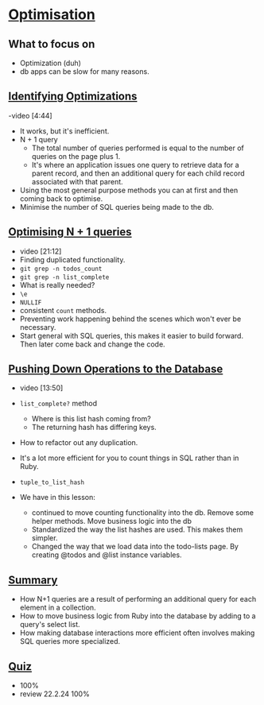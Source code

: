 # [Optimisation](https://launchschool.com/lessons/ce10b313/assignments)

## What to focus on

- Optimization (duh)
- db apps can be slow for many reasons.

## [Identifying Optimizations](https://launchschool.com/lessons/ce10b313/assignments/9d758946)

-video [4:44]
- It works, but it's inefficient.
- N + 1 query
  - The total number of queries performed is equal to the number of queries on the page plus 1.
  - It's where an application issues one query to retrieve data for a parent record, and then an additional query for each child record associated with that parent.
- Using the most general purpose methods you can at first and then coming back to optimise.
- Minimise the number of SQL queries being made to the db.

## [Optimising N + 1 queries](https://launchschool.com/lessons/ce10b313/assignments/89590e77)

- video [21:12]
- Finding duplicated functionality.
- `git grep -n todos_count`
- `git grep -n list_complete`
- What is really needed?
- `\e`
- `NULLIF`
- consistent `count` methods.
- Preventing work happening behind the scenes which won't ever be necessary.
- Start general with SQL queries, this makes it easier to build forward. Then later come back and change the code.

## [Pushing Down Operations to the Database](https://launchschool.com/lessons/ce10b313/assignments/bb9d2366)

- video [13:50]
- `list_complete?` method
  - Where is this list hash coming from?
  - The returning hash has differing keys.
- How to refactor out any duplication.
- It's a lot more efficient for you to count things in SQL rather than in Ruby.
- `tuple_to_list_hash`

- We have in this lesson:
  - continued to move counting functionality into the db. Remove some helper methods. Move business logic into the db
  - Standardized the way the list hashes are used. This makes them simpler.
  - Changed the way that we load data into the todo-lists page. By creating @todos and @list instance variables.

## [Summary](https://launchschool.com/lessons/ce10b313/assignments/4065e279)

- How N+1 queries are a result of performing an additional query for each element in a collection.
- How to move business logic from Ruby into the database by adding to a query's select list.
- How making database interactions more efficient often involves making SQL queries more specialized.

## [Quiz](https://launchschool.com/lessons/ce10b313/assignments/465e198a)

- 100%
- review 22.2.24 100% 
